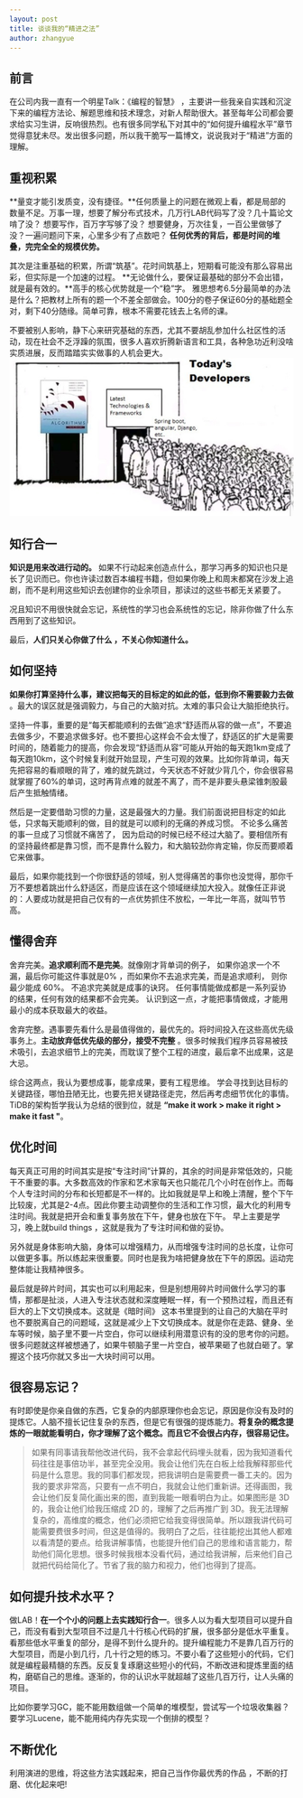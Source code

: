 ```yaml
---
layout: post
title: 谈谈我的“精进之法”
author: zhangyue
---
```


## 前言
在公司内我一直有一个明星Talk：《编程的智慧》 ，主要讲一些我亲自实践和沉淀下来的编程方法论、解题思维和技术理念，对新人帮助很大。甚至每年公司都会要求给实习生讲，反响很热烈。也有很多同学私下对其中的“如何提升编程水平”章节觉得意犹未尽。发出很多问题，所以我干脆写一篇博文，说说我对于“精进”方面的理解。

## 重视积累
**量变才能引发质变，没有捷径。**任何质量上的问题在微观上看，都是局部的数量不足。万事一理，想要了解分布式技术，几万行LAB代码写了没？几十篇论文啃了没？ 想要写作，百万字写够了没？ 想要健身，万次往复，一百公里做够了没？一遍问题问下来，心里多少有了点数吧？
**任何优秀的背后，都是时间的堆叠，完完全全的规模优势。**

其次是注重基础的积累，所谓“筑基”。花时间筑基上，短期看可能没有那么容易出彩，但实际是一个加速的过程。 **无论做什么，要保证最基础的部分不会出错，就是最有效的。**高手的核心优势就是一个“稳”字。 雅思想考6.5分最简单的办法是什么？把教材上所有的题一个不差全部做会。100分的卷子保证60分的基础题全对，剩下40分随缘。简单可靠，根本不需要花钱去上名师的课。 

不要被别人影响，静下心来研究基础的东西，尤其不要胡乱参加什么社区性的活动，现在社会不乏浮躁的氛围，很多人喜欢折腾新语言和工具，各种急功近利没啥实质进展，反而踏踏实实做事的人机会更大。
![](assets\img\blog\2019-04-06-make-greate-improve.png)
## 知行合一
**知识是用来改进行动的。** 如果不行动起来创造点什么，那学习再多的知识也只是长了见识而已。你也许读过数百本编程书籍，但如果你晚上和周末都窝在沙发上追剧，而不是利用这些知识去创建你的业余项目，那读过的这些书都无关紧要了。

况且知识不用很快就会忘记，系统性的学习也会系统性的忘记，除非你做了什么东西用到了这些知识。

最后，**人们只关心你做了什么 ，不关心你知道什么。**

## 如何坚持
**如果你打算坚持什么事，建议把每天的目标定的如此的低，低到你不需要毅力去做** 。最大的误区就是强调毅力，与自己的大脑对抗。太难的事只会让大脑拒绝执行。

坚持一件事，重要的是“每天都能顺利的去做”追求“舒适而从容的做一点”，不要追去做多少，不要追求做多好。也不要担心这样会不会太慢了，舒适区的扩大是需要时间的，随着能力的提高，你会发现“舒适而从容”可能从开始的每天跑1km变成了每天跑10km，这个时候复利就开始显现，产生可观的效果。比如你背单词，每天先把容易的看顺眼的背了，难的就先跳过，今天状态不好就少背几个，你会很容易就掌握了60%的单词，这时再背点难的就差不离了，而不是非要头悬梁锥刺股最后产生抵触情绪。  

然后是一定要借助习惯的力量，这是最强大的力量。我们前面说把目标定的如此低，只求每天能顺利的做，目的就是可以顺利的无痛的养成习惯。 不论多么痛苦的事一旦成了习惯就不痛苦了， 因为启动的时候已经不经过大脑了。要相信所有的坚持最终都是靠习惯，而不是靠什么毅力，和大脑较劲你肯定输，你反而要顺着它来做事。

最后，如果你能找到一个你很舒适的领域，别人觉得痛苦的事你也没觉得，那你千万不要想着跳出什么舒适区，而是应该在这个领域继续加大投入。就像任正非说的：人要成功就是把自己仅有的一点优势抓住不放松，一年比一年高，就叫节节高。

## 懂得舍弃
舍弃完美。**追求顺利而不是完美**。就像刚才背单词的例子， 如果你追求一个不漏，最后你可能这件事就是0% ，而如果你不去追求完美，而是追求顺利， 则你最少能成 60%。 不追求完美就是成事的诀窍。 任何事情能做成都是一系列妥协的结果，任何有效的结果都不会完美。 认识到这一点，才能把事情做成，才能用最小的成本获取最大的收益。

舍弃完整。遇事要先看什么是最值得做的，最优先的。将时间投入在这些高优先级事务上。**主动放弃低优先级的部分，接受不完整** 。很多时候我们程序员容易被技术吸引，去追求细节上的完美，而耽误了整个工程的进度，最后拿不出成果，这是大忌。

综合这两点，我认为要想成事，能拿成果，要有工程思维。 学会寻找到达目标的关键路径，哪怕丑陋无比，也要先把关键路径走完，然后再考虑细节优化的事情。TiDB的架构哲学我认为总结的很到位，就是 **“make it work > make it right > make it fast "**。 

## 优化时间
每天真正可用的时间其实是按“专注时间”计算的，其余的时间是非常低效的，只能干不重要的事。大多数高效的作家和艺术家每天也只能花几个小时在创作上。而每个人专注时间的分布和长短都是不一样的。比如我就是早上和晚上清醒，整个下午比较废，尤其是2-4点。因此你要主动调整你的生活和工作习惯，最大化的利用专注时间。我就是把开会和重复事务放在下午，健身也放在下午。 早上主要是学习，晚上就build things ，这就是我为了专注时间和做的妥协。 

另外就是身体影响大脑，身体可以增强精力，从而增强专注时间的总长度，让你可以做更多事。所以练起来很重要。同时也是我为啥把健身放在下午的原因。运动完整体能让我精神很多。

最后就是碎片时间，其实也可以利用起来，但是别想用碎片时间做什么学习的事情，那都是扯淡，人进入专注状态就和深度睡眠一样，有一个预热过程，而且还有巨大的上下文切换成本。这就是《暗时间》 这本书里提到的让自己的大脑在平时也不要脱离自己的问题域，这就是减少上下文切换成本。就是你在走路、健身、坐车等时候，脑子里不要一片空白，你可以继续利用潜意识有的没的思考你的问题。 很多问题就这样被想通了，如果牛顿脑子里一片空白，被苹果砸了也就白砸了。掌握这个技巧你就又多出一大块时间可以用。

## 很容易忘记？
有时即使是你亲自做的东西，它复杂的内部原理你也会忘记，原因是你没有及时的提炼它。人脑不擅长记住复杂的东西，但是它有很强的提炼能力。**将复杂的概念提炼的一眼就能看明白，你才理解了这个概念。而且它不会很占内存，很容易记住。**

>如果有同事请我帮他改进代码，我不会拿起代码埋头就看，因为我知道看代码往往是事倍功半，甚至完全没用。我会让他们先在白板上给我解释那些代码是什么意思。我的同事们都发现，把我讲明白是需要费一番工夫的。因为我的要求非常高，只要有一点不明白，我就会让他们重新讲。还得画图，我会让他们反复简化画出来的图，直到我能一眼看明白为止。如果图形是 3D 的，我会让他们给我压缩成 2D 的，理解了之后再推广到 3D。我无法理解复杂的，高维度的概念，他们必须把它给我变得很简单。所以跟我讲代码可能需要费很多时间，但这是值得的。我明白了之后，往往能挖出其他人都难以看清楚的要点。给我讲解事情，也能提升他们自己的思维和语言能力，帮助他们简化思想。很多时候我根本没看代码，通过给我讲解，后来他们自己就把代码给简化了。节省了我的脑力和视力，他们也得到了提高。

## 如何提升技术水平？
做LAB！**在一个个小的问题上去实践知行合一**。很多人以为看大型项目可以提升自己，而没有看到大型项目不过是几十行核心代码的扩展，很多部分是低水平重复。看那些低水平重复的部分，是得不到什么提升的。提升编程能力不是靠几百万行的大型项目，而是小到几行，几十行之短的练习。不要小看了这些短小的代码，它们就是编程最精髓的东西。反反复复琢磨这些短小的代码，不断改进和提炼里面的结构，磨砺自己的思维。逐渐的，你的认识水平就超越了这些几百万行，让人头痛的项目。

比如你要学习GC，能不能用数组做一个简单的堆模型，尝试写一个垃圾收集器？ 要学习Lucene，能不能用纯内存先实现一个倒排的模型？

## 不断优化
利用演进的思维，将这些方法实践起来，把自己当作你最优秀的作品 ，不断的打磨、优化起来吧!
